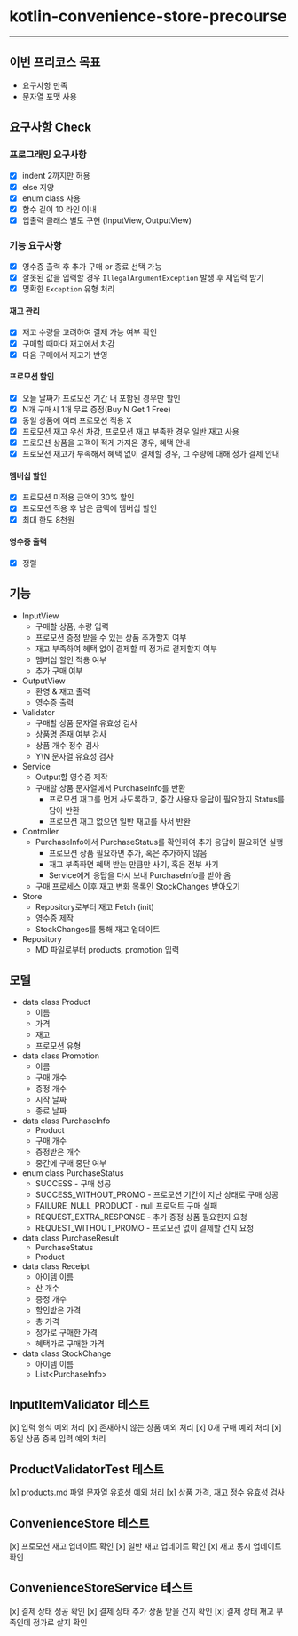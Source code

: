 # kotlin-convenience-store-precourse

---

## 이번 프리코스 목표
- 요구사항 만족
- 문자열 포맷 사용

## 요구사항 Check
### 프로그래밍 요구사항
- [x] indent 2까지만 허용
- [x] else 지양
- [x] enum class 사용
- [x] 함수 길이 10 라인 이내
- [x] 입출력 클래스 별도 구현 (InputView, OutputView)

### 기능 요구사항
- [x] 영수증 출력 후 추가 구매 or 종료 선택 가능
- [x] 잘못된 값을 입력할 경우 `IllegalArgumentException` 발생 후 재입력 받기
- [x] 명확한 `Exception` 유형 처리

#### 재고 관리
- [x] 재고 수량을 고려하여 결제 가능 여부 확인
- [x] 구매할 때마다 재고에서 차감
- [x] 다음 구매에서 재고가 반영

#### 프로모션 할인
- [x] 오늘 날짜가 프로모션 기간 내 포함된 경우만 할인
- [x] N개 구매시 1개 무료 증정(Buy N Get 1 Free)
- [x] 동일 상품에 여러 프로모션 적용 X
- [x] 프로모션 재고 우선 차감, 프로모션 재고 부족한 경우 일반 재고 사용
- [x] 프로모션 상품을 고객이 적게 가져온 경우, 혜택 안내
- [x] 프로모션 재고가 부족해서 혜택 없이 결제할 경우, 그 수량에 대해 정가 결제 안내

#### 멤버십 할인
- [x] 프로모션 미적용 금액의 30% 할인
- [x] 프로모션 적용 후 남은 금액에 멤버십 할인
- [x] 최대 한도 8천원

#### 영수증 출력
- [x] 정렬

## 기능
- InputView
  - 구매할 상품, 수량 입력
  - 프로모션 증정 받을 수 있는 상품 추가할지 여부
  - 재고 부족하여 혜택 없이 결제할 때 정가로 결제할지 여부
  - 멤버십 할인 적용 여부
  - 추가 구매 여부
- OutputView
  - 환영 & 재고 출력
  - 영수증 출력
- Validator
  - 구매할 상품 문자열 유효성 검사
  - 상품명 존재 여부 검사
  - 상품 개수 정수 검사
  - Y\N 문자열 유효성 검사
- Service
  - Output할 영수증 제작
  - 구매할 상품 문자열에서 PurchaseInfo를 반환
    - 프로모션 재고를 먼저 사도록하고, 중간 사용자 응답이 필요한지 Status를 담아 반환
    - 프로모션 재고 없으면 일반 재고를 사서 반환
- Controller
  - PurchaseInfo에서 PurchaseStatus를 확인하여 추가 응답이 필요하면 실행
    - 프로모션 상품 필요하면 추가, 혹은 추가하지 않음
    - 재고 부족하면 혜택 받는 만큼만 사기, 혹은 전부 사기
    - Service에게 응답을 다시 보내 PurchaseInfo를 받아 옴
  - 구매 프로세스 이후 재고 변화 목록인 StockChanges 받아오기
- Store
  - Repository로부터 재고 Fetch (init)
  - 영수증 제작
  - StockChanges를 통해 재고 업데이트
- Repository
  - MD 파일로부터 products, promotion 입력
## 모델
- data class Product
  - 이름
  - 가격
  - 재고
  - 프로모션 유형
- data class Promotion
  - 이름
  - 구매 개수
  - 증정 개수
  - 시작 날짜
  - 종료 날짜
- data class PurchaseInfo
  - Product
  - 구매 개수
  - 증정받은 개수
  - 중간에 구매 중단 여부
- enum class PurchaseStatus
  - SUCCESS - 구매 성공
  - SUCCESS_WITHOUT_PROMO - 프로모션 기간이 지난 상태로 구매 성공
  - FAILURE_NULL_PRODUCT - null 프로덕트 구매 실패
  - REQUEST_EXTRA_RESPONSE - 추가 증정 상품 필요한지 요청
  - REQUEST_WITHOUT_PROMO - 프로모션 없이 결제할 건지 요청
- data class PurchaseResult
  - PurchaseStatus
  - Product
- data class Receipt
  - 아이템 이름
  - 산 개수
  - 증정 개수
  - 할인받은 가격
  - 총 가격
  - 정가로 구매한 가격
  - 혜택가로 구매한 가격
- data class StockChange
  - 아이템 이름
  - List\<PurchaseInfo>

## InputItemValidator 테스트
[x] 입력 형식 예외 처리
[x] 존재하지 않는 상품 예외 처리
[x] 0개 구매 예외 처리
[x] 동일 상품 중복 입력 예외 처리

## ProductValidatorTest 테스트
[x] products.md 파일 문자열 유효성 예외 처리
[x] 상품 가격, 재고 정수 유효성 검사

## ConvenienceStore 테스트
[x] 프로모션 재고 업데이트 확인
[x] 일반 재고 업데이트 확인
[x] 재고 동시 업데이트 확인

## ConvenienceStoreService 테스트
[x] 결제 상태 성공 확인
[x] 결제 상태 추가 상품 받을 건지 확인
[x] 결제 상태 재고 부족인데 정가로 살지 확인
